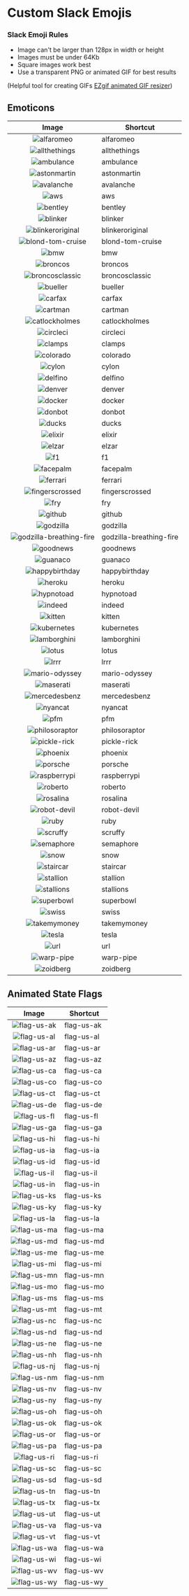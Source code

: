 # Custom Slack Emojis

### Slack Emoji Rules

* Image can't be larger than 128px in width or height
* Images must be under 64Kb
* Square images work best
* Use a transparent PNG or animated GIF for best results

(Helpful tool for creating GIFs [EZgif animated GIF resizer](http://ezgif.com/resize))

## Emoticons

| Image                                             | Shortcut        |
| :-----------------------------------------------: | --------------- |
| ![alfaromeo](emojis/alfaromeo.png)                | alfaromeo       |
| ![allthethings](emojis/allthethings.png)          | allthethings    |
| ![ambulance](emojis/ambulance.gif)                | ambulance       |
| ![astonmartin](emojis/astonmartin.png)            | astonmartin     |
| ![avalanche](emojis/avalanche.png)                | avalanche       |
| ![aws](emojis/aws.png)                            | aws             |
| ![bentley](emojis/bentley.png)                    | bentley         |
| ![blinker](emojis/blinker.png)                    | blinker         |
| ![blinkeroriginal](emojis/blinkeroriginal.png)    | blinkeroriginal |
| ![blond-tom-cruise](emojis/blond-tom-cruise.png)  | blond-tom-cruise|
| ![bmw](emojis/bmw.png)                            | bmw             |
| ![broncos](emojis/broncos.png)                    | broncos         |
| ![broncosclassic](emojis/broncosclassic.png)      | broncosclassic  |
| ![bueller](emojis/bueller.png)                    | bueller         |
| ![carfax](emojis/carfax.png)                      | carfax          |
| ![cartman](emojis/cartman.gif)                    | cartman         |
| ![catlockholmes](emojis/catlockholmes.png)        | catlockholmes   |
| ![circleci](emojis/circleci.png)                  | circleci        |
| ![clamps](emojis/clamps.png)                      | clamps          |
| ![colorado](emojis/colorado.png)                  | colorado        |
| ![cylon](emojis/cylon.gif)                        | cylon           |
| ![delfino](emojis/delfino.png)                    | delfino         |
| ![denver](emojis/denver.png)                      | denver          |
| ![docker](emojis/docker.png)                      | docker          |
| ![donbot](emojis/donbot.png)                      | donbot          |
| ![ducks](emojis/ducks.png)                        | ducks           |
| ![elixir](emojis/elixir.png)                      | elixir          |
| ![elzar](emojis/elzar.png)                        | elzar           |
| ![f1](emojis/f1.png)                              | f1              |
| ![facepalm](emojis/facepalm.png)                  | facepalm        |
| ![ferrari](emojis/ferrari.png)                    | ferrari         |
| ![fingerscrossed](emojis/fingerscrossed.png)      | fingerscrossed  |
| ![fry](emojis/fry.png)                            | fry             |
| ![github](emojis/github.png)                      | github          |
| ![godzilla](emojis/godzilla.gif)                  | godzilla        |
| ![godzilla-breathing-fire](emojis/godzilla-breathing-fire.gif) | godzilla-breathing-fire |
| ![goodnews](emojis/goodnews.png)                  | goodnews        |
| ![guanaco](emojis/guanaco.png)                    | guanaco         |
| ![happybirthday](emojis/happybirthday.gif)        | happybirthday   |
| ![heroku](emojis/heroku.png)                      | heroku          |
| ![hypnotoad](emojis/hypnotoad.gif)                | hypnotoad       |
| ![indeed](emojis/indeed.png)                      | indeed          |
| ![kitten](emojis/kitten.png)                      | kitten          |
| ![kubernetes](emojis/kubernetes.png)              | kubernetes      |
| ![lamborghini](emojis/lamborghini.png)            | lamborghini     |
| ![lotus](emojis/lotus.png)                        | lotus           |
| ![lrrr](emojis/lrrr.png)                          | lrrr            |
| ![mario-odyssey](emojis/mario-odyssey.png)        | mario-odyssey   |
| ![maserati](emojis/maserati.png)                  | maserati        |
| ![mercedesbenz](emojis/mercedesbenz.png)          | mercedesbenz    |
| ![nyancat](emojis/nyancat.gif)                    | nyancat         |
| ![pfm](emojis/pfm.png)                            | pfm             |
| ![philosoraptor](emojis/philosoraptor.png)        | philosoraptor   |
| ![pickle-rick](emojis/pickle-rick.png)            | pickle-rick     |
| ![phoenix](emojis/phoenix.png)                    | phoenix         |
| ![porsche](emojis/porsche.png)                    | porsche         |
| ![raspberrypi](emojis/raspberrypi.png)            | raspberrypi     |
| ![roberto](emojis/roberto.png)                    | roberto         |
| ![rosalina](emojis/rosalina.png)                  | rosalina        |
| ![robot-devil](emojis/robot-devil.png)            | robot-devil     |
| ![ruby](emojis/ruby.png)                          | ruby            |
| ![scruffy](emojis/scruffy.png)                    | scruffy         |
| ![semaphore](emojis/semaphore.png)                | semaphore       |
| ![snow](emojis/snow.gif)                          | snow            |
| ![staircar](emojis/staircar.png)                  | staircar        |
| ![stallion](emojis/stallion.png)                  | stallion        |
| ![stallions](emojis/stallions.gif)                | stallions       |
| ![superbowl](emojis/superbowl.png)                | superbowl       |
| ![swiss](emojis/swiss.png)                        | swiss           |
| ![takemymoney](emojis/takemymoney.png)            | takemymoney     |
| ![tesla](emojis/tesla.png)                        | tesla           |
| ![url](emojis/url.png)                            | url             |
| ![warp-pipe](emojis/warp-pipe.png)                | warp-pipe       |
| ![zoidberg](emojis/zoidberg.png)                  | zoidberg        |

## Animated State Flags

| Image                                             | Shortcut        |
| :-----------------------------------------------: | --------------- |
| ![flag-us-ak](emojis/flag-us-ak.gif)              | flag-us-ak      |
| ![flag-us-al](emojis/flag-us-al.gif)              | flag-us-al      |
| ![flag-us-ar](emojis/flag-us-ar.gif)              | flag-us-ar      |
| ![flag-us-az](emojis/flag-us-az.gif)              | flag-us-az      |
| ![flag-us-ca](emojis/flag-us-ca.gif)              | flag-us-ca      |
| ![flag-us-co](emojis/flag-us-co.gif)              | flag-us-co      |
| ![flag-us-ct](emojis/flag-us-ct.gif)              | flag-us-ct      |
| ![flag-us-de](emojis/flag-us-de.gif)              | flag-us-de      |
| ![flag-us-fl](emojis/flag-us-fl.gif)              | flag-us-fl      |
| ![flag-us-ga](emojis/flag-us-ga.gif)              | flag-us-ga      |
| ![flag-us-hi](emojis/flag-us-hi.gif)              | flag-us-hi      |
| ![flag-us-ia](emojis/flag-us-ia.gif)              | flag-us-ia      |
| ![flag-us-id](emojis/flag-us-id.gif)              | flag-us-id      |
| ![flag-us-il](emojis/flag-us-il.gif)              | flag-us-il      |
| ![flag-us-in](emojis/flag-us-in.gif)              | flag-us-in      |
| ![flag-us-ks](emojis/flag-us-ks.gif)              | flag-us-ks      |
| ![flag-us-ky](emojis/flag-us-ky.gif)              | flag-us-ky      |
| ![flag-us-la](emojis/flag-us-la.gif)              | flag-us-la      |
| ![flag-us-ma](emojis/flag-us-ma.gif)              | flag-us-ma      |
| ![flag-us-md](emojis/flag-us-md.gif)              | flag-us-md      |
| ![flag-us-me](emojis/flag-us-me.gif)              | flag-us-me      |
| ![flag-us-mi](emojis/flag-us-mi.gif)              | flag-us-mi      |
| ![flag-us-mn](emojis/flag-us-mn.gif)              | flag-us-mn      |
| ![flag-us-mo](emojis/flag-us-mo.gif)              | flag-us-mo      |
| ![flag-us-ms](emojis/flag-us-ms.gif)              | flag-us-ms      |
| ![flag-us-mt](emojis/flag-us-mt.gif)              | flag-us-mt      |
| ![flag-us-nc](emojis/flag-us-nc.gif)              | flag-us-nc      |
| ![flag-us-nd](emojis/flag-us-nd.gif)              | flag-us-nd      |
| ![flag-us-ne](emojis/flag-us-ne.gif)              | flag-us-ne      |
| ![flag-us-nh](emojis/flag-us-nh.gif)              | flag-us-nh      |
| ![flag-us-nj](emojis/flag-us-nj.gif)              | flag-us-nj      |
| ![flag-us-nm](emojis/flag-us-nm.gif)              | flag-us-nm      |
| ![flag-us-nv](emojis/flag-us-nv.gif)              | flag-us-nv      |
| ![flag-us-ny](emojis/flag-us-ny.gif)              | flag-us-ny      |
| ![flag-us-oh](emojis/flag-us-oh.gif)              | flag-us-oh      |
| ![flag-us-ok](emojis/flag-us-ok.gif)              | flag-us-ok      |
| ![flag-us-or](emojis/flag-us-or.gif)              | flag-us-or      |
| ![flag-us-pa](emojis/flag-us-pa.gif)              | flag-us-pa      |
| ![flag-us-ri](emojis/flag-us-ri.gif)              | flag-us-ri      |
| ![flag-us-sc](emojis/flag-us-sc.gif)              | flag-us-sc      |
| ![flag-us-sd](emojis/flag-us-sd.gif)              | flag-us-sd      |
| ![flag-us-tn](emojis/flag-us-tn.gif)              | flag-us-tn      |
| ![flag-us-tx](emojis/flag-us-tx.gif)              | flag-us-tx      |
| ![flag-us-ut](emojis/flag-us-ut.gif)              | flag-us-ut      |
| ![flag-us-va](emojis/flag-us-va.gif)              | flag-us-va      |
| ![flag-us-vt](emojis/flag-us-vt.gif)              | flag-us-vt      |
| ![flag-us-wa](emojis/flag-us-wa.gif)              | flag-us-wa      |
| ![flag-us-wi](emojis/flag-us-wi.gif)              | flag-us-wi      |
| ![flag-us-wv](emojis/flag-us-wv.gif)              | flag-us-wv      |
| ![flag-us-wy](emojis/flag-us-wy.gif)              | flag-us-wy      |
